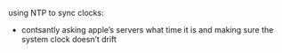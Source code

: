 using NTP to sync clocks:
- contsantly asking apple’s servers what time it is and making sure the system clock doesn’t drift

